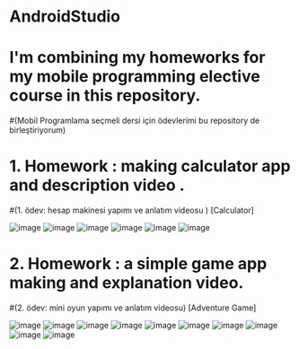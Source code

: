 # AndroidStudio
# I'm combining my homeworks for my mobile programming elective course in this repository.
#(Mobil Programlama seçmeli dersi için  ödevlerimi bu repository de birleştiriyorum)
# 1. Homework : making calculator app and description video .
#(1. ödev: hesap makinesi yapımı ve anlatım videosu ) [Calculator]

![image](https://user-images.githubusercontent.com/108748961/236168847-a13aa902-b035-4130-b5ac-3c2bb9d69f7e.png)
![image](https://user-images.githubusercontent.com/108748961/236169045-6949e8c0-1e7a-45c4-a20a-fbe4acfd3465.png)
![image](https://user-images.githubusercontent.com/108748961/236169147-82732182-24df-4af9-b090-84ecbfee81d4.png)
![image](https://user-images.githubusercontent.com/108748961/236169249-5395bfed-58e5-4147-8faf-058d39a648cb.png)
![image](https://user-images.githubusercontent.com/108748961/236169361-1e5764cb-1131-42bd-ad3b-066be0e75872.png)
![image](https://user-images.githubusercontent.com/108748961/236169453-5f942375-c9de-4779-b170-ba89efcda75f.png)

# 2. Homework : a simple game app making and explanation video.
#(2. ödev: mini oyun yapımı ve anlatım videosu) [Adventure Game]

![image](https://user-images.githubusercontent.com/108748961/236168037-be84b7c8-22ba-42d8-ad3a-4aa1316098ec.png)
![image](https://user-images.githubusercontent.com/108748961/236168073-1ae50057-a39e-4a75-a146-df9d539b4e70.png)
![image](https://user-images.githubusercontent.com/108748961/236168128-0437ffe8-5d66-4a21-9697-3ba0a6937bdd.png)
![image](https://user-images.githubusercontent.com/108748961/236168201-4e44abdc-f437-4b58-901a-e0b4d7f889fd.png)
![image](https://user-images.githubusercontent.com/108748961/236168247-67864a5a-8c1c-4875-b1b2-177feaa2dace.png)
![image](https://user-images.githubusercontent.com/108748961/236168285-47de5995-5a37-41dc-b904-265c3bb37cd2.png)
![image](https://user-images.githubusercontent.com/108748961/236168341-718d463b-0853-401f-90cf-18a685158d0b.png)
![image](https://user-images.githubusercontent.com/108748961/236168368-f80f853e-9a29-49bf-bf67-3c96af4ba0f3.png)
![image](https://user-images.githubusercontent.com/108748961/236168402-e4f98202-2130-4744-8128-b54984aab7a4.png)
![image](https://user-images.githubusercontent.com/108748961/236168437-0a8e6285-9166-4857-b86f-3f4659a11a8d.png)



